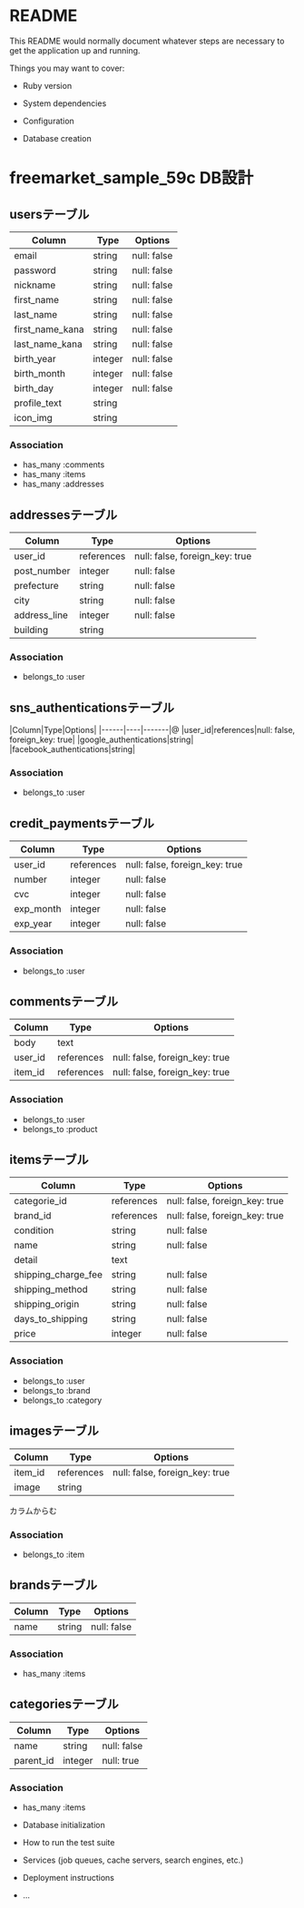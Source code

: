 # README

This README would normally document whatever steps are necessary to get the
application up and running.

Things you may want to cover:

* Ruby version

* System dependencies

* Configuration

* Database creation
# freemarket_sample_59c DB設計
## usersテーブル
|Column|Type|Options|
|------|----|-------|
|email|string|null: false|
|password|string|null: false|
|nickname|string|null: false|
|first_name|string|null: false|
|last_name|string|null: false|
|first_name_kana|string|null: false|
|last_name_kana|string|null: false|
|birth_year|integer|null: false|
|birth_month|integer|null: false|
|birth_day|integer|null: false|
|profile_text|string|
|icon_img|string|
### Association
- has_many :comments
- has_many :items
- has_many :addresses

## addressesテーブル
|Column|Type|Options|
|------|----|-------|
|user_id|references|null: false, foreign_key: true|
|post_number|integer|null: false|
|prefecture|string|null: false|
|city|string|null: false|
|address_line|integer|null: false|
|building|string|
### Association
- belongs_to :user

## sns_authenticationsテーブル
|Column|Type|Options|
|------|----|-------|@
|user_id|references|null: false, foreign_key: true|
|google_authentications|string|
|facebook_authentications|string|
### Association
- belongs_to :user

## credit_paymentsテーブル
|Column|Type|Options|
|------|----|-------|
|user_id|references|null: false, foreign_key: true|
|number|integer|null: false|
|cvc|integer|null: false|
|exp_month|integer|null: false|
|exp_year|integer|null: false|
### Association
- belongs_to :user


## commentsテーブル
|Column|Type|Options|
|------|----|-------|
|body|text|
|user_id|references|null: false, foreign_key: true|
|item_id|references|null: false, foreign_key: true|
### Association
- belongs_to :user
- belongs_to :product

## itemsテーブル
|Column|Type|Options|
|------|----|-------|
|categorie_id|references|null: false, foreign_key: true|
|brand_id|references|null: false, foreign_key: true|
|condition|string|null: false|
|name|string|null: false|
|detail|text|
|shipping_charge_fee|string|null: false|
|shipping_method|string|null: false|
|shipping_origin|string|null: false|
|days_to_shipping|string|null: false|
|price|integer|null: false|
### Association
- belongs_to :user
- belongs_to :brand
- belongs_to :category

## imagesテーブル
|Column|Type|Options|
|------|----|-------|
|item_id|references|null: false, foreign_key: true|
|image|string|
カラムからむ
### Association
- belongs_to :item

## brandsテーブル
|Column|Type|Options|
|------|----|-------|
|name|string|null: false|
### Association
- has_many :items


## categoriesテーブル
|Column|Type|Options|
|------|----|-------|
|name|string|null: false|
|parent_id|integer|null: true|
### Association
- has_many :items



* Database initialization

* How to run the test suite

* Services (job queues, cache servers, search engines, etc.)

* Deployment instructions

* ...
